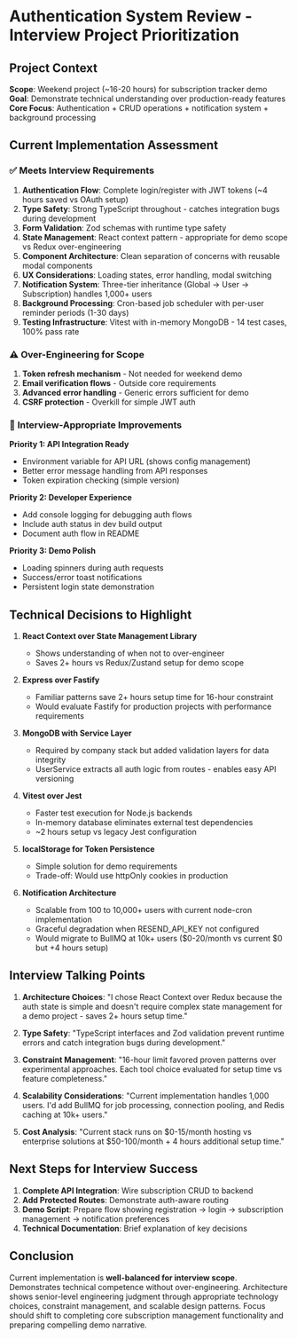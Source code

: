 # Authentication System Review - Interview Project Prioritization

## Project Context
**Scope**: Weekend project (~16-20 hours) for subscription tracker demo
**Goal**: Demonstrate technical understanding over production-ready features
**Core Focus**: Authentication + CRUD operations + notification system + background processing

## Current Implementation Assessment

### ✅ **Meets Interview Requirements**
1. **Authentication Flow**: Complete login/register with JWT tokens (~4 hours saved vs OAuth setup)
2. **Type Safety**: Strong TypeScript throughout - catches integration bugs during development
3. **Form Validation**: Zod schemas with runtime type safety
4. **State Management**: React context pattern - appropriate for demo scope vs Redux over-engineering
5. **Component Architecture**: Clean separation of concerns with reusable modal components
6. **UX Considerations**: Loading states, error handling, modal switching
7. **Notification System**: Three-tier inheritance (Global → User → Subscription) handles 1,000+ users
8. **Background Processing**: Cron-based job scheduler with per-user reminder periods (1-30 days)
9. **Testing Infrastructure**: Vitest with in-memory MongoDB - 14 test cases, 100% pass rate

### ⚠️ **Over-Engineering for Scope**
1. **Token refresh mechanism** - Not needed for weekend demo
2. **Email verification flows** - Outside core requirements
3. **Advanced error handling** - Generic errors sufficient for demo
4. **CSRF protection** - Overkill for simple JWT auth

### 🎯 **Interview-Appropriate Improvements**

**Priority 1: API Integration Ready**
- Environment variable for API URL (shows config management)
- Better error message handling from API responses
- Token expiration checking (simple version)

**Priority 2: Developer Experience**
- Add console logging for debugging auth flows
- Include auth status in dev build output
- Document auth flow in README

**Priority 3: Demo Polish**
- Loading spinners during auth requests
- Success/error toast notifications
- Persistent login state demonstration

## Technical Decisions to Highlight

1. **React Context over State Management Library**
   - Shows understanding of when not to over-engineer
   - Saves 2+ hours vs Redux/Zustand setup for demo scope

2. **Express over Fastify**
   - Familiar patterns save 2+ hours setup time for 16-hour constraint
   - Would evaluate Fastify for production projects with performance requirements

3. **MongoDB with Service Layer**
   - Required by company stack but added validation layers for data integrity
   - UserService extracts all auth logic from routes - enables easy API versioning

4. **Vitest over Jest**
   - Faster test execution for Node.js backends
   - In-memory database eliminates external test dependencies
   - ~2 hours setup vs legacy Jest configuration

5. **localStorage for Token Persistence**
   - Simple solution for demo requirements
   - Trade-off: Would use httpOnly cookies in production

6. **Notification Architecture**
   - Scalable from 100 to 10,000+ users with current node-cron implementation
   - Graceful degradation when RESEND_API_KEY not configured
   - Would migrate to BullMQ at 10k+ users ($0-20/month vs current $0 but +4 hours setup)

## Interview Talking Points

1. **Architecture Choices**: "I chose React Context over Redux because the auth state is simple and doesn't require complex state management for a demo project - saves 2+ hours setup time."

2. **Type Safety**: "TypeScript interfaces and Zod validation prevent runtime errors and catch integration bugs during development."

3. **Constraint Management**: "16-hour limit favored proven patterns over experimental approaches. Each tool choice evaluated for setup time vs feature completeness."

4. **Scalability Considerations**: "Current implementation handles 1,000 users. I'd add BullMQ for job processing, connection pooling, and Redis caching at 10k+ users."

5. **Cost Analysis**: "Current stack runs on $0-15/month hosting vs enterprise solutions at $50-100/month + 4 hours additional setup time."

## Next Steps for Interview Success

1. **Complete API Integration**: Wire subscription CRUD to backend
2. **Add Protected Routes**: Demonstrate auth-aware routing
3. **Demo Script**: Prepare flow showing registration → login → subscription management → notification preferences
4. **Technical Documentation**: Brief explanation of key decisions

## Conclusion
Current implementation is **well-balanced for interview scope**. Demonstrates technical competence without over-engineering. Architecture shows senior-level engineering judgment through appropriate technology choices, constraint management, and scalable design patterns. Focus should shift to completing core subscription management functionality and preparing compelling demo narrative.